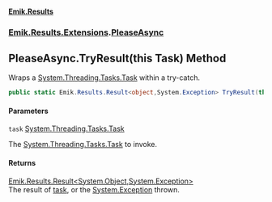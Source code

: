 #### [Emik.Results](index.md 'index')
### [Emik.Results.Extensions](Emik.Results.Extensions.md 'Emik.Results.Extensions').[PleaseAsync](PleaseAsync.md 'Emik.Results.Extensions.PleaseAsync')

## PleaseAsync.TryResult(this Task) Method

Wraps a [System.Threading.Tasks.Task](https://docs.microsoft.com/en-us/dotnet/api/System.Threading.Tasks.Task 'System.Threading.Tasks.Task') within a try-catch.

```csharp
public static Emik.Results.Result<object,System.Exception> TryResult(this System.Threading.Tasks.Task task);
```
#### Parameters

<a name='Emik.Results.Extensions.PleaseAsync.TryResult(thisSystem.Threading.Tasks.Task).task'></a>

`task` [System.Threading.Tasks.Task](https://docs.microsoft.com/en-us/dotnet/api/System.Threading.Tasks.Task 'System.Threading.Tasks.Task')

The [System.Threading.Tasks.Task](https://docs.microsoft.com/en-us/dotnet/api/System.Threading.Tasks.Task 'System.Threading.Tasks.Task') to invoke.

#### Returns
[Emik.Results.Result&lt;](Result{TOk,TErr}.md 'Emik.Results.Result<TOk,TErr>')[System.Object](https://docs.microsoft.com/en-us/dotnet/api/System.Object 'System.Object')[,](Result{TOk,TErr}.md 'Emik.Results.Result<TOk,TErr>')[System.Exception](https://docs.microsoft.com/en-us/dotnet/api/System.Exception 'System.Exception')[&gt;](Result{TOk,TErr}.md 'Emik.Results.Result<TOk,TErr>')  
The result of [task](PleaseAsync.TryResult(Task).md#Emik.Results.Extensions.PleaseAsync.TryResult(thisSystem.Threading.Tasks.Task).task 'Emik.Results.Extensions.PleaseAsync.TryResult(this System.Threading.Tasks.Task).task'), or the [System.Exception](https://docs.microsoft.com/en-us/dotnet/api/System.Exception 'System.Exception') thrown.